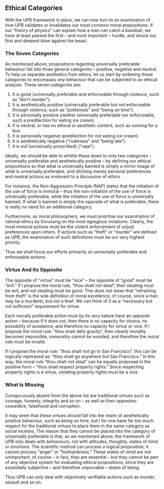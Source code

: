 ## Ethical Categories

With the UPB framework in place, we can now turn to an examination of how UPB validates or invalidates our most common moral propositions. If our “theory of physics” can explain how a man can catch a baseball, we have at least passed the first – and most important – hurdle, and struck our first and deepest blow against the beast.

### The Seven Categories

As mentioned above, propositions regarding universally preferable behaviour fall into three general categories – positive, negative and neutral. To help us separate aesthetics from ethics, let us start by widening these categories to encompass *any* behaviour that can be subjected to an ethical analysis. These seven categories are:

1. It is good (universally preferable and enforceable through violence, such as “don’t murder”).
2. It is aesthetically positive (universally preferable but not enforceable through violence, such as “politeness” and “being on time”).
3. It is personally positive (neither universally preferable nor enforceable, such a predilection for eating ice cream).
4. It is neutral, or has no ethical or aesthetic content, such as running for a bus.
5. It is personally negative (predilection for not eating ice cream).
6. It is aesthetically negative (“rudeness” and “being late”).
7. It is evil (universally proscribed) (“rape”).

Ideally, we should be able to whittle these down to only two categories – universally preferable and aesthetically positive – by defining our ethical propositions so that what is universally banned is simply a mirror image of what is universally preferable, and ditching merely personal preferences and neutral actions as irrelevant to a discussion of ethics.

For instance, the Non-Aggression Principle (NAP) states that the initiation of the use of force is immoral – thus the non-initiation of the use of force is universally preferable, while the initiation of the use of force is universally banned. If what is banned is simply the opposite of what is preferable, there is really no need for an additional category.

Furthermore, as moral philosophers, we must prioritise our examination of rational ethics by focussing on the most egregious violations. Clearly, the most immoral actions must be the violent enforcement of unjust preferences upon others. If actions such as “theft” or “murder” are defined as UPB, the examination of such definitions must be our very highest priority.

Thus we shall focus our efforts primarily on universally preferable and enforceable actions.

### Virtue And Its Opposite

The opposite of “virtue” must be “vice” – the opposite of “good” must be “evil.” If I propose the moral rule, “thou shalt not steal”, then stealing must be evil, and *not* stealing must be good. This does not mean that “refraining from theft” is the sole definition of moral excellence, of course, since a man may be a murderer, but not a thief. We can think of it as a “necessary but not sufficient” requirement for virtue.

Each morally preferable action must by its very nature have an opposite action – because if it does not, then there is no capacity for choice, no possibility of avoidance, and therefore no capacity for virtue or vice. If I propose the moral rule: “thou shalt defy gravity”, then clearly morality becomes impossible, immorality cannot be avoided, and therefore the moral rule must be invalid.

If I propose the moral rule: “thou shalt not go to San Francisco”, this can be logically rephrased as: “thou shalt go anywhere but San Francisco.” In this way, the moral rule “thou shalt not steal” can be equally proposed in the positive form – “thou shalt respect property rights.” Since respecting property rights is a virtue, violating property rights must be a vice.

### What Is Missing

Conspicuously absent from the above list are traditional virtues such as courage, honesty, integrity and so on – as well as their opposites: cowardice, falsehood and corruption.

It may seem that these virtues should fall into the realm of aesthetically positive behaviour, such as being on time, but I for one have far too much respect for the traditional virtues to place them in the same category as social niceties. The reason that they cannot be placed into the category of universally preferable is that, as we mentioned above, the framework of UPB only deals with *behaviours*, not with attitudes, thoughts, states of mind or emotions. The scientific method can process a logical proposition; it cannot process “anger” or “foolhardiness.” These states of mind are not unimportant, of course – in fact, they are essential – but they cannot be part of any objective system for evaluating ethical propositions, since they are essentially subjective – and therefore unprovable – states of being.

Thus UPB can only deal with objectively verifiable actions such as murder, assault and so on.